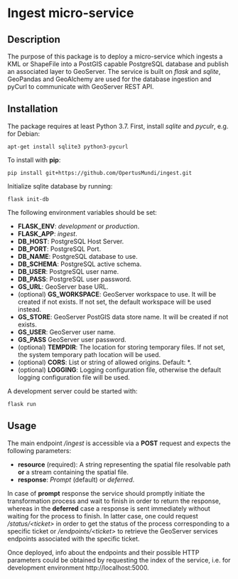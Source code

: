 # Ingest micro-service
## Description
The purpose of this package is to deploy a micro-service which ingests a KML or ShapeFile into a PostGIS capable PostgreSQL database and publish an associated layer to GeoServer.
The service is built on *flask* and *sqlite*, GeoPandas and GeoAlchemy are used for the database ingestion and pyCurl to communicate with GeoServer REST API.

## Installation
The package requires at least Python 3.7. First, install *sqlite* and *pyculr*, e.g. for Debian:
```
apt-get install sqlite3 python3-pycurl
```
To install with **pip**:
```
pip install git+https://github.com/OpertusMundi/ingest.git
```
Initialize sqlite database by running:
```
flask init-db
```
The following environment variables should be set:
- **FLASK_ENV**: *development* or *production*.
- **FLASK_APP**: *ingest*.
- **DB_HOST**: PostgreSQL Host Server.
- **DB_PORT**: PostgreSQL Port.
- **DB_NAME**: PostgreSQL database to use.
- **DB_SCHEMA**: PostgreSQL active schema.
- **DB_USER**: PostgreSQL user name.
- **DB_PASS**: PostgreSQL user password.
- **GS_URL**: GeoServer base URL.
- (optional) **GS_WORKSPACE**: GeoServer workspace to use. It will be created if not exists. If not set, the default workspace will be used instead.
- **GS_STORE**: GeoServer PostGIS data store name. It will be created if not exists.
- **GS_USER**: GeoServer user name.
- **GS_PASS** GeoServer user password.
- (optional) **TEMPDIR**: The location for storing temporary files. If not set, the system temporary path location will be used.
- (optional) **CORS**: List or string of allowed origins. Default: \*.
- (optional) **LOGGING**: Logging configuration file, otherwise the default logging configuration file will be used.

A development server could be started with:
```
flask run
```

## Usage
The main endpoint */ingest* is accessible via a **POST** request and expects the following parameters:
- **resource** (required): A string representing the spatial file resolvable path **or** a stream containing the spatial file.
- **response**: *Prompt* (default) or *deferred*.

In case of **prompt** response the service should promptly initiate the transformation process and wait to finish in order to return the response, whereas in the **deferred** case a response is sent immediately without waiting for the process to finish. In latter case, one could request */status/\<ticket\>* in order to get the status of the process corresponding to a specific ticket or */endpoints/\<ticket\>* to retrieve the GeoServer services endpoints associated with the specific ticket.

Once deployed, info about the endpoints and their possible HTTP parameters could be obtained by requesting the index of the service, i.e. for development environment http://localhost:5000.